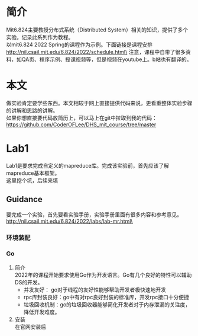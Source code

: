 # 简介
Mit6.824主要教授分布式系统（Distributed System）相关的知识，提供了多个实验。记录此系列作为教程。\
以mit6.824 2022 Spring的课程作为示例。下面链接是课程安排\
http://nil.csail.mit.edu/6.824/2022/schedule.html\
注意，课程中自带了很多资料，如QA页、程序示例、授课视频等，但是视频在youtube上。b站也有翻译的。

# 本文
做实验肯定要学些东西。本文相较于网上直接提供代码来说，更看重整体实验步骤的讲解和思路的讲解。\
如果你想直接要代码放简历上，可以马上在git中拉取到我的代码：\
https://github.com/CoderOFLee/DHS_mit_course/tree/master


# Lab1
Lab1是要求完成自定义的mapreduce库。完成该实验前，首先应该了解mapreduce基本框架。\
这里挖个坑，后续来填

## Guidance
要完成一个实验，首先要看实验手册，实验手册里面有很多内容和参考意见。\
http://nil.csail.mit.edu/6.824/2022/labs/lab-mr.html\

### 环境装配
### Go
1. 简介\
2022年的课程开始要求使用Go作为开发语言。Go有几个良好的特性可以辅助DS的开发。
    - 并发友好： go对于线程的友好性能够帮助开发者极快速地开发
    - rpc库封装良好：go中有对rpc良好封装的标准库，开发rpc接口十分便捷
    - 垃圾回收机制：go的垃圾回收器能够简化开发者对于内存泄漏的关注度，降低开发难度。
2. 安装\
在官网安装后